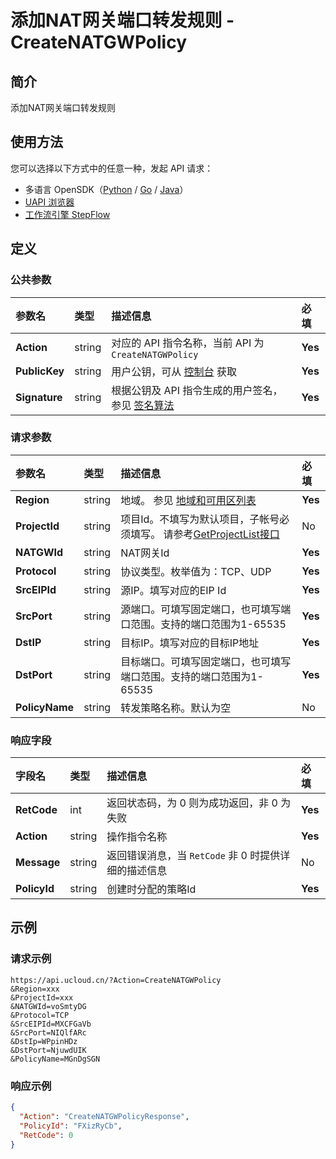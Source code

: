 # 添加NAT网关端口转发规则 - CreateNATGWPolicy

## 简介

添加NAT网关端口转发规则





## 使用方法

您可以选择以下方式中的任意一种，发起 API 请求：
- 多语言 OpenSDK（[Python](https://github.com/ucloud/ucloud-sdk-python3) / [Go](https://github.com/ucloud/ucloud-sdk-go) / [Java](https://github.com/ucloud/ucloud-sdk-java)）
- [UAPI 浏览器](https://console.ucloud.cn/uapi/detail?id=CreateNATGWPolicy)
- [工作流引擎 StepFlow](https://console.ucloud.cn/stepflow/manage/)

## 定义

### 公共参数

| 参数名 | 类型 | 描述信息 | 必填 |
|:---|:---|:---|:---|
| **Action**     | string  | 对应的 API 指令名称，当前 API 为 `CreateNATGWPolicy`                        | **Yes** |
| **PublicKey**  | string  | 用户公钥，可从 [控制台](https://console.ucloud.cn/uapi/apikey) 获取                                             | **Yes** |
| **Signature**  | string  | 根据公钥及 API 指令生成的用户签名，参见 [签名算法](api/summary/signature.md)  | **Yes** |

### 请求参数

| 参数名 | 类型 | 描述信息 | 必填 |
|:---|:---|:---|:---|
| **Region** | string | 地域。 参见 [地域和可用区列表](api/summary/regionlist) |**Yes**|
| **ProjectId** | string | 项目Id。不填写为默认项目，子帐号必须填写。 请参考[GetProjectList接口](api/summary/get_project_list) |No|
| **NATGWId** | string | NAT网关Id |**Yes**|
| **Protocol** | string | 协议类型。枚举值为：TCP、UDP |**Yes**|
| **SrcEIPId** | string | 源IP。填写对应的EIP Id |**Yes**|
| **SrcPort** | string | 源端口。可填写固定端口，也可填写端口范围。支持的端口范围为1-65535 |**Yes**|
| **DstIP** | string | 目标IP。填写对应的目标IP地址 |**Yes**|
| **DstPort** | string | 目标端口。可填写固定端口，也可填写端口范围。支持的端口范围为1-65535 |**Yes**|
| **PolicyName** | string | 转发策略名称。默认为空 |No|

### 响应字段

| 字段名 | 类型 | 描述信息 | 必填 |
|:---|:---|:---|:---|
| **RetCode** | int | 返回状态码，为 0 则为成功返回，非 0 为失败 |**Yes**|
| **Action** | string | 操作指令名称 |**Yes**|
| **Message** | string | 返回错误消息，当 `RetCode` 非 0 时提供详细的描述信息 |No|
| **PolicyId** | string | 创建时分配的策略Id |**Yes**|




## 示例

### 请求示例
    
```
https://api.ucloud.cn/?Action=CreateNATGWPolicy
&Region=xxx
&ProjectId=xxx
&NATGWId=voSmtyDG
&Protocol=TCP
&SrcEIPId=MXCFGaVb
&SrcPort=NIQlfARc
&DstIp=WPpinHDz
&DstPort=NjuwdUIK
&PolicyName=MGnDgSGN
```

### 响应示例
    
```json
{
  "Action": "CreateNATGWPolicyResponse",
  "PolicyId": "FXizRyCb",
  "RetCode": 0
}
```





